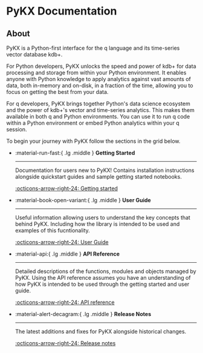 # PyKX Documentation

## About

PyKX is a Python-first interface for the q language and its time-series vector database kdb+.

For Python developers, PyKX unlocks the speed and power of kdb+ for data processing and storage from within your Python environment. It enables anyone with Python knowledge to apply analytics against vast amounts of data, both in-memory and on-disk, in a fraction of the time, allowing you to focus on getting the best from your data.

For q developers, PyKX brings together Python's data science ecosystem and the power of kdb+'s vector and time-series analytics. This makes them available in both q and Python environments. You can use it to run q code within a Python environment or embed Python analytics within your q session.

To begin your journey with PyKX follow the sections in the grid below.

<div class="grid cards" markdown>

-   :material-run-fast:{ .lg .middle } __Getting Started__

    ---

    Documentation for users new to PyKX! Contains installation instructions
    alongside quickstart guides and sample getting started notebooks.
    

    [:octicons-arrow-right-24: Getting started](getting-started/what_is_pykx.md)

-   :material-book-open-variant:{ .lg .middle } __User Guide__

    ---

    Useful information allowing users to understand the key concepts that behind PyKX.
    Including how the library is intended to be used and examples of this fucntionality.
    

    [:octicons-arrow-right-24: User Guide](user-guide/index.md)

-   :material-api:{ .lg .middle } __API Reference__

    ---

    Detailed descriptions of the functions, modules and objects managed by PyKX. Using
    the API reference assumes you have an understanding of how PyKX is intended to be used
    through the getting started and user guide.

    [:octicons-arrow-right-24: API reference](api/pykx-execution/q.md)

-   :material-alert-decagram:{ .lg .middle } __Release Notes__

    ---

    The latest additions and fixes for PyKX alongside historical changes.

    [:octicons-arrow-right-24: Release notes](release-notes/changelog.md)

</div>
